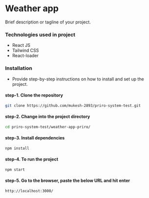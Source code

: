 # Weather app 


Brief description or tagline of your project.

### Technologies used in project

- React JS
- Tailwind CSS
- React-loader

### Installation

- Provide step-by-step instructions on how to install and set up the project.


#### step-1. Clone the repository
```bash
git clone https://github.com/mukesh-2893/priro-system-test.git
```

#### step-2. Change into the project directory
```bash
cd priro-system-test/weather-app-priro/
```

#### step-3. Install dependencies
```bash
npm install
```

#### step-4. To run the project
```bash
npm start
```

#### step-5. Go to the browser, paste the below URL and hit enter
```bash
http://localhost:3000/
```
